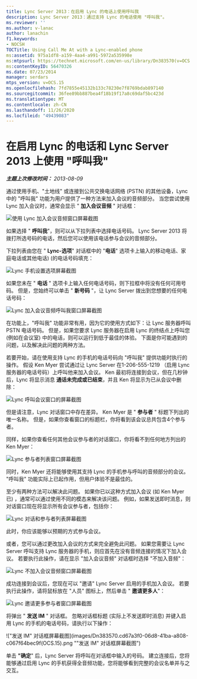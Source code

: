 ```yaml
---
title: Lync Server 2013：在启用 Lync 的电话上使用呼叫我
description: Lync Server 2013：通过支持 Lync 的电话使用 "呼叫我"。
ms.reviewer: ''
ms.author: v-lanac
author: lanachin
f1.keywords:
- NOCSH
TOCTitle: Using Call Me At with a Lync-enabled phone
ms:assetid: 975a1df8-a159-4aa4-a991-5972a535998e
ms:mtpsurl: https://technet.microsoft.com/en-us/library/Dn383570(v=OCS.15)
ms:contentKeyID: 56470326
ms.date: 07/23/2014
manager: serdars
mtps_version: v=OCS.15
ms.openlocfilehash: 7fd7855e45132b133c78230e7f8769bdab897140
ms.sourcegitcommit: 36fee89bb887bea4f18b19f17a8c69daf5bc423d
ms.translationtype: MT
ms.contentlocale: zh-CN
ms.lasthandoff: 11/26/2020
ms.locfileid: "49439083"
---
```

# <a name="using-call-me-at-with-a-lync-enabled-phone-and-lync-server-2013"></a>在启用 Lync 的电话和 Lync Server 2013 上使用 "呼叫我"

<div data-xmlns="http://www.w3.org/1999/xhtml">

<div class="topic" data-xmlns="http://www.w3.org/1999/xhtml" data-msxsl="urn:schemas-microsoft-com:xslt" data-cs="https://msdn.microsoft.com/">

<div data-asp="https://msdn2.microsoft.com/asp">



</div>

<div id="mainSection">

<div id="mainBody">

<span> </span>

_**主题上次修改时间：** 2013-08-09_

通过使用手机、"土地线" 或连接到公共交换电话网络 (PSTN) 的其他设备，Lync 中的 "呼叫我" 功能为用户提供了一种方法来加入会议的音频部分。 当您尝试使用 Lync 加入会议时，通常会显示 " **加入会议音频** " 对话框：

![使用 Lync 加入会议音频窗口屏幕截图](images/Dn383570.e28f17f0-9f17-44ef-b893-f4ef132f47ac(OCS.15).png "使用 Lync 加入会议音频窗口屏幕截图")

如果选择 " **呼叫我**"，则可以从下拉列表中选择电话号码。 Lync Server 2013 将拨打所选号码的电话，然后您可以使用该电话参与会议的音频部分。

下拉列表由您在 " **Lync-选项**" 对话框中的 "**电话**" 选项卡上输入的移动电话、家庭电话或其他电话)  (的电话号码填充：

![Lync 手机设置选项屏幕截图](images/Dn383570.03d2f25d-49e2-47b4-b1e9-b1614fc0c11c(OCS.15).png "Lync 手机设置选项屏幕截图")

如果您未在 " **电话** " 选项卡上输入任何电话号码，则下拉框中将没有任何可用号码。 但是，您始终可以单击 " **新号码** "，让 Lync Server 拨出到您想要的任何电话号码：

![Lync 加入会议音频呼叫我窗口屏幕截图](images/Dn383570.27f2ac7a-cc1c-465c-b145-202ad03af4f2(OCS.15).png "Lync 加入会议音频呼叫我窗口屏幕截图")

在功能上，"呼叫我" 功能非常有用，因为它的使用方式如下：让 Lync 服务器呼叫 PSTN 电话号码。 但是，如果您要求 Lync 服务器在启用 Lync 的终结点上呼叫您 (例如在会议室) 中的电话，则可以运行到低于最佳的体验。 下面是你可能遇到的问题，以及解决此问题的两种方法。

若要开始，请在使用支持 Lync 的手机的电话号码向 "呼叫我" 提供功能时执行的操作。 假设 Ken Myer 尝试通过让 Lync Server 在1-206-555-1219 （启用 Lync 服务器的电话号码）上呼叫他来加入会议。 Ken 最初将连接到会议，但在几秒钟后，Lync 将显示消息 **通话未完成或已结束**，并且 Ken 将显示为已从会议中删除：

![Lync 呼叫会议窗口的屏幕截图](images/Dn383570.c2a81727-8751-41b5-946a-03a1b75b9d95(OCS.15).png "Lync 呼叫会议窗口的屏幕截图")

但是请注意，Lync 对话窗口中存在差异。 Ken Myer 是 " **参与者** " 标题下列出的唯一名称。 但是，如果你查看窗口的标题栏，你将看到该会议总共包含4个参与者。

同样，如果你查看任何其他会议参与者的对话窗口，你将看不到任何地方列出的 Ken Myer：

![Lync 参与者列表窗口屏幕截图](images/Dn383570.fa5990cf-2694-402c-ac06-946aa66b6837(OCS.15).png "Lync 参与者列表窗口屏幕截图")

同时，Ken Myer 还将能够使用其支持 Lync 的手机参与呼叫的音频部分的会议。 "呼叫我" 功能实际上已起作用，但用户体验不是最佳的。

至少有两种方法可以解决此问题。 如果你已以这种方式加入会议 (如 Ken Myer 已) ，通常可以通过使用不同的模态来解决该问题。 例如，如果发送即时消息，则对话窗口现在将显示所有会议参与者，包括你：

![Lync 对话和参与者列表屏幕截图](images/Dn383570.9b5ff6d6-9f73-467c-99a7-ef3aa8bd7e7a(OCS.15).png "Lync 对话和参与者列表屏幕截图")

此时，你应该能够以预期的方式参与会议。

或者，您可以通过更改加入会议的方式来完全避免此问题。 如果您需要让 Lync Server 呼叫支持 Lync 服务器的手机，则应首先在没有音频连接的情况下加入会议。 若要执行此操作，请在显示 "加入会议音频" 对话框时选择 "不加入音频"：

![Lync 不加入会议音频窗口屏幕截图](images/Dn383570.280a148d-cce5-4b02-87f9-9f78f17a81c1(OCS.15).png "Lync 不加入会议音频窗口屏幕截图")

成功连接到会议后，您现在可以 "邀请" Lync Server 启用的手机加入会议。 若要执行此操作，请将鼠标放在 "人员" 图标上，然后单击 " **邀请更多人**"：

![Lync 邀请更多参与者窗口屏幕截图](images/Dn383570.69b81b29-d1d2-4ed3-acb6-e37dd18e3d86(OCS.15).png "Lync 邀请更多参与者窗口屏幕截图")

将弹出 " **发送 IM** " 对话框。 忽略对话框标题 (实际上不发送即时消息) 并键入启用 Lync 的手机的电话号码，请执行以下操作：

!["发送 IM" 对话框屏幕截图](images/Dn383570.cd67a3f0-06d8-41ba-a808-c067f64bec9f(OCS.15).png ""发送 IM" 对话框屏幕截图")

单击 **"确定**" 后，Lync Server 将呼叫在对话框中输入的号码。 建立连接后，您将能够通过启用 Lync 的手机获得全音频功能，您将能够看到完整的会议名单并与之交互。

</div>

<span> </span>

</div>

</div>

</div>


